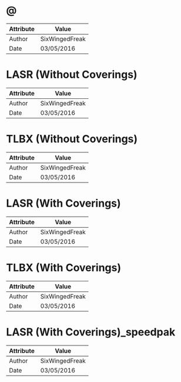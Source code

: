 # @
| Attribute | Value |
| ---  | ---     |
| Author | SixWingedFreak |
| Date | 03/05/2016 |
# LASR (Without Coverings)
| Attribute | Value |
| ---  | ---     |
| Author | SixWingedFreak |
| Date | 03/05/2016 |
# TLBX (Without Coverings)
| Attribute | Value |
| ---  | ---     |
| Author | SixWingedFreak |
| Date | 03/05/2016 |
# LASR (With Coverings)
| Attribute | Value |
| ---  | ---     |
| Author | SixWingedFreak |
| Date | 03/05/2016 |
# TLBX (With Coverings)
| Attribute | Value |
| ---  | ---     |
| Author | SixWingedFreak |
| Date | 03/05/2016 |
# LASR (With Coverings)_speedpak
| Attribute | Value |
| ---  | ---     |
| Author | SixWingedFreak |
| Date | 03/05/2016 |
